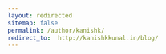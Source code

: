 ```yaml
---
layout: redirected
sitemap: false
permalink: /author/kanishk/
redirect_to:  http://kanishkkunal.in/blog/
---
```

